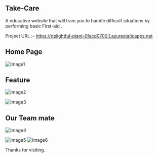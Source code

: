 ## Take-Care
A educative website that will train you to handle difficult situations by performing basic First-aid .

Project URL :- https://delightful-plant-0facd0700.1.azurestaticapps.net

## Home Page
![Image1](https://user-images.githubusercontent.com/69624133/172014407-4875124a-291c-4b38-80b2-ccc175517e7c.png)

## Feature
![Image2](https://user-images.githubusercontent.com/69624133/172014429-e2df66cd-88b9-49b7-ba34-cab0197e20a9.png)

![Image3](https://user-images.githubusercontent.com/69624133/172014434-9249f737-f31a-41fe-9de8-2a7c402b98db.png)

## Our Team mate
![Image4](https://user-images.githubusercontent.com/69624133/172014461-b24837d3-a5b1-4176-acfd-13ccf5d01b71.png)

![Image5](https://user-images.githubusercontent.com/69624133/172014475-316a5054-b7d8-4911-b0fe-be49cf591cc6.png)
![Image6](https://user-images.githubusercontent.com/69624133/172014478-4f1d0be6-1afb-4649-aa37-cb62d82876c9.png)

 Thanks for visiting.

